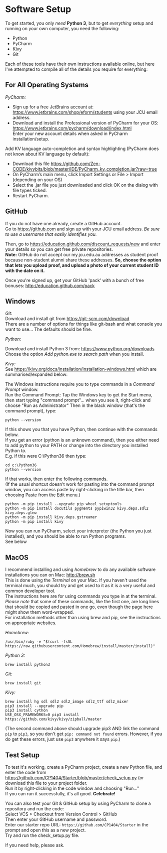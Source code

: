 Software Setup
==============

To get started, you only _need_ **Python 3**, but to get _everything_ setup and running on your own computer, you need the following:
* Python
* PyCharm
* Kivy
* Git

Each of these tools have their own instructions available online, but here I've attempted to compile all of the details you require for everything:

For All Operating Systems
-------------------------
*PyCharm:*  
* Sign up for a free JetBrains account at: https://www.jetbrains.com/shop/eform/students using your JCU email address.
* Download and install the Professional version of PyCharm for your OS: https://www.jetbrains.com/pycharm/download/index.html  
Enter your new account details when asked in PyCharm installation/setup.

Add KV language auto-completion and syntax highlighting (PyCharm does not know about KV language by default):
* Download this file https://github.com/Zen-CODE/kivybits/blob/master/IDE/PyCharm_kv_completion.jar?raw=true
* On PyCharm’s main menu, click Import Settings or File > Import (depending on your OS)
* Select the .jar file you just downloaded and click OK on the dialog with file types ticked.
* Restart PyCharm.

GitHub
------
If you do not have one already, create a GitHub account.  
Go to https://github.com and sign up with your JCU email address. *Be sure to use a username that easily identifies you.*

Then, go to https://education.github.com/discount_requests/new and enter your details so you can get free private repositories.  
**Note:** GitHub do not accept our my.jcu.edu.au addresses as student proof because non-student alumni share these addresses. **So, choose the option that lets you upload proof, and upload a photo of your current student ID with the date on it.**

Once you're signed up, get your GitHub 'pack' with a bunch of free bonuses: http://education.github.com/pack

Windows
-------
*Git*:  
Download and install git from https://git-scm.com/download  
There are a number of options for things like git-bash and what console you want to use... The defaults should be fine.

*Python:*  

Download and install Python 3 ​from: https://www.python.org/downloads  
Choose the option ​*Add python.exe to search path*​ when you install.

*Kivy:*​  
See https://kivy.org/docs/installation/installation-windows.html which are summarised/expanded below:  

The Windows instructions require you to type commands in a *Command Prompt* window.  
Run the Command Prompt: Tap the Windows key to get the Start menu, then start typing "command prompt"... when you see it, right-click and choose "Run as Administrator"
Then in the black window (that's the command prompt), type:  

    python --version

If this shows you that you have Python, then continue with the commands below.  
If you get an error (python is an unknown command), then you either need to add python to your PATH or change into the directory you installed Python to.  
E.g. if this were C:\Python36 then type:  

    cd c:\Python36  
    python --version  

If that works, then enter the following commands.  
(If the usual shortcut doesn't work for pasting into the command prompt window, you can access paste by right-clicking in the title bar, then choosing Paste from the Edit menu.)

    python -m pip install --upgrade pip wheel setuptools 
    python -m pip install docutils pygments pypiwin32 kivy.deps.sdl2 kivy.deps.glew
    python -m pip install kivy.deps.gstreamer
    python -m pip install kivy  

Now you can run PyCharm, select your interpreter (the Python you just installed), and you should be able to run Python programs.  
See below

MacOS
--------
I recommend installing and using *homebrew* to do any available software installations you can on Mac: http://brew.sh  
This is done using the *Terminal* on your Mac. If you haven't used the terminal much, you should try and get used to it as it is a very useful and common developer tool.  
The instructions here are for using commands you type in at the terminal.  
*Please note* that some of these commands, like the first one, are long lines that should be copied and pasted in one go, even though the page here might show them word-wrapped.  
For installation methods other than using brew and pip, see the instructions on appropriate websites.

*Homebrew:*  

    /usr/bin/ruby -e "$(curl -fsSL https://raw.githubusercontent.com/Homebrew/install/master/install)"

*Python 3:*  

    brew install python3

*Git:*  

    brew install git

*Kivy:*  

    brew install hg sdl sdl2 sdl2_image sdl2_ttf sdl2_mixer   
    pip3 install --upgrade pip  
    pip3 install cython  
    USE_OSX_FRAMEWORKS=0 pip3 install https://github.com/kivy/kivy/zipball/master  

(The second command above should upgrade pip3 AND link the command `pip` to `pip3`, so you don't get `pip: command not found` errors. However, if you do get these errors, just use `pip3` anywhere it says `pip`.)

Test Setup
----------
To test it's working, create a PyCharm project, create a new Python file, and enter the code from https://github.com/CP1404/Starter/blob/master/check_setup.py (or download this file to your project folder.  
Run it by right-clicking in the code window and choosing "Run..."  
If you can run it successfully, it's all good. **Celebrate!**  

You can also test your Git & GitHub setup by using PyCharm to clone a repository and run the code:  
Select VCS > Checkout from Version Control > GitHub  
Then enter your GitHub username and password.  
Enter our starter repo URL: `https://github.com/CP1404/Starter` in the prompt and open this as a new project.  
Try and run the check_setup.py file.  

If you need help, please ask.
